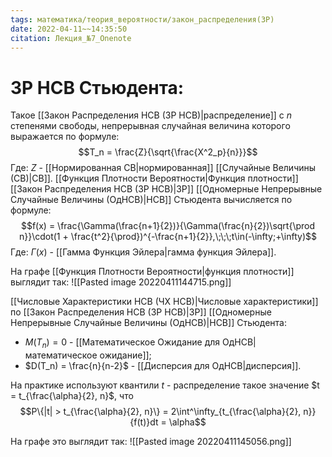 ```yaml
---
tags: математика/теория_вероятности/закон_распределения(ЗР)
date: 2022-04-11~~14:35:50
citation: Лекция_№7_Onenote
---
```

# ЗР НСВ Стьюдента:
Такое [[Закон Распределения НСВ (ЗР НСВ)|распределение]] с $n$ степенями свободы, 
непрерывная случайная величина которого выражается по формуле:
$$T_n = \frac{Z}{\sqrt{\frac{X^2_p}{n}}}$$
Где: $Z$ - [[Нормированная СВ|нормированная]] [[Случайные Величины (СВ)|СВ]].
[[Функция Плотности Вероятности|Функция плотности]] [[Закон Распределения НСВ (ЗР НСВ)|ЗР]] [[Одномерные Непрерывные Случайные Величины (ОдНСВ)|НСВ]] Стьюдента вычисляется по формуле:
$$f(x) = \frac{\Gamma(\frac{n+1}{2})}{\Gamma(\frac{n}{2})\sqrt{\prod n}}\cdot(1 + \frac{t^2}{\prod})^{-\frac{n+1}{2}},\;\;\;t\in(-\infty;+\infty)$$
Где: $\Gamma(x)$ - [[Гамма Функция Эйлера|гамма функция Эйлера]].

На графе [[Функция Плотности Вероятности|функция плотности]] выглядит так:
![[Pasted image 20220411144715.png]]

[[Числовые Характеристики НСВ (ЧХ НСВ)|Числовые характеристики]] по [[Закон Распределения НСВ (ЗР НСВ)|ЗР]] [[Одномерные Непрерывные Случайные Величины (ОдНСВ)|НСВ]] Стьюдента:
* $M(T_n) = 0$ - [[Математическое Ожидание для ОдНСВ|математическое ожидание]];
* $D(T_n) = \frac{n}{n-2}$ - [[Дисперсия для ОдНСВ|дисперсия]].

На практике используют квантили $t$ - распределение такое значение $t = t_{\frac{\alpha}{2}, n}$, что $$P\{|t| > t_{\frac{\alpha}{2}, n}\} = 2\int^\infty_{t_{\frac{\alpha}{2}, n}}{f(t)}dt = \alpha$$

На графе это выглядит так:
![[Pasted image 20220411145056.png]]